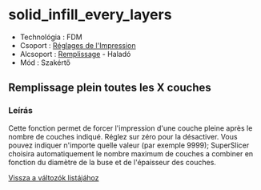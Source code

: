 # solid\_infill\_every\_layers

* Technológia : FDM
* Csoport : [Réglages de l'Impression](../print_settings/print_settings.md)
* Alcsoport : [Remplissage](../print_settings/print_settings.md#remplissage) - Haladó
* Mód : Szakértő

## Remplissage plein toutes les  X couches

### Leírás

Cette fonction permet de forcer l'impression d'une couche pleine après le nombre de couches indiqué. Réglez sur zéro pour la désactiver. Vous pouvez indiquer n'importe quelle valeur \(par exemple 9999\); SuperSlicer choisira automatiquement le nombre maximum de couches a combiner en fonction du diamètre de la buse et de l'épaisseur des couches.

[Vissza a változók listájához](variable_list.md)

